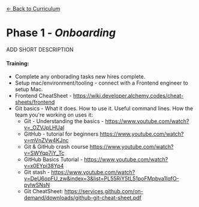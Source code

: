 [← Back to Curriculum](./)

# Phase 1 - *Onboarding*

ADD SHORT DESCRIPTION

#### **Training:**
* Complete any onborading tasks new hires complete. 
* Setup mac/environment/tooling - connect with a Frontend engineer to setup Mac.
* Frontend CheatSheet - https://wiki.developer.alchemy.codes/cheat-sheets/frontend 
* Git basics - What it does. How to use it. Useful command lines. How the team you're working on uses it:
  * Git - Understanding the basics - https://www.youtube.com/watch?v=_OZVJpLHUaI
  * GitHub - tutorial for beginners https://www.youtube.com/watch?v=mVnZVw4KJnc 
  * Git & GitHub crash course https://www.youtube.com/watch?v=SWYqp7iY_Tc 
  * GitHub Basics Tutorial - https://www.youtube.com/watch?v=x0EYpi38Yp4 
  * Git stash - https://www.youtube.com/watch?v=DeU6opFU_zw&index=3&list=PL55RiY5tL51poFMpbva1IqfO-pylwSNsN
  * Git CheatSheet: https://services.github.com/on-demand/downloads/github-git-cheat-sheet.pdf 
